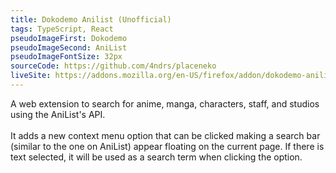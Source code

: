 ```yaml
---
title: Dokodemo Anilist (Unofficial)
tags: TypeScript, React
pseudoImageFirst: Dokodemo
pseudoImageSecond: AniList
pseudoImageFontSize: 32px
sourceCode: https://github.com/4ndrs/placeneko
liveSite: https://addons.mozilla.org/en-US/firefox/addon/dokodemo-anilist/
---
```

A web extension to search for anime, manga, characters, staff, and studios using the AniList's API.
<br />
<br />
It adds a new context menu option that can be clicked making a search bar (similar to the one on AniList) appear floating on the current page. If there is text selected, it will be used as a search term when clicking the option.
<br />
<br />
